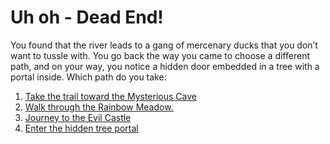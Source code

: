 # **Uh oh - Dead End!**

You found that the river leads to a gang of mercenary ducks that you don’t want to tussle with. You go back the way you came to choose a different path, and on your way, you notice a hidden door embedded in a tree with a portal inside. Which path do you take:

1. [Take the trail toward the Mysterious Cave](path2-cave.md)
2. [Walk through the Rainbow Meadow.](path3-rainbow.md)
3. [Journey to the Evil Castle](path4-evilcastle.md)
4. [Enter the hidden tree portal](path-portal.md)